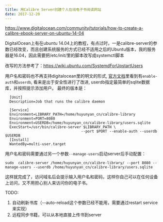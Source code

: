 ```yaml
---
title: 用Calibre Server创建个人在线电子书阅读网站 
date: 2017-12-20
---
```


https://www.digitalocean.com/community/tutorials/how-to-create-a-calibre-ebook-server-on-ubuntu-14-04

DigitalOcean上有在ubuntu 14.04上的教程，有点过时，一是calibre-server的参数已经改变，而且创建系统服务的方式已经不适用之后的Ubuntu版本，我的服务器是16.04，因此需要把/etc/init/里的脚本改写成systemctl脚本

改写的方法参考了：https://wiki.ubuntu.com/SystemdForUpstartUsers

用户名和密码也不再支持digitalocean里的明文的形式, [官方文档](https://manual.calibre-ebook.com/server.html#managing-user-accounts-from-the-command-line-only)里看到有`enable-auth`和`userdb`, 看来是出于安全性进行了改进, userdb指定最简单的sqlite数据库，并按照提示添加用户。
最终的版本是：
```
  [Unit]
  Description=Job that runs the calibre daemon

  [Service]
  Environment=LIBRARY_PATH=/home/huyunyan_cn/calibre-library
  Environment=PORT=8080
  Environment=USERDB=/home/huyunyan_cn/calibre-library/users.sqlite
  ExecStart=/usr/bin/calibre-server $LIBRARY_PATH \
                                   --port $PORT --enable-auth --userdb $USERDB
  [Install]
  WantedBy=multi-user.target
```

用户名和密码需要通过另一个参数`--manage-users`启动server后手动配置：

`sudo  calibre-server /home/huyunyan_cn/calibre-library/ --port 8080 --manage-users --userdb /home/huyunyan_cn/calibre-library/users.sqlite`

这样就完成了，访问域名后会提示输入用户名和密码，这样你自己可以在任何设备上访问，又不用担心别人来访问你的电子书。

TODO:
1. 自动刷新书库（--auto-reload这个参数已经不能用，需要通过restart service来实现）
2. 远程同步书籍，可以从本地直接上传书到server



